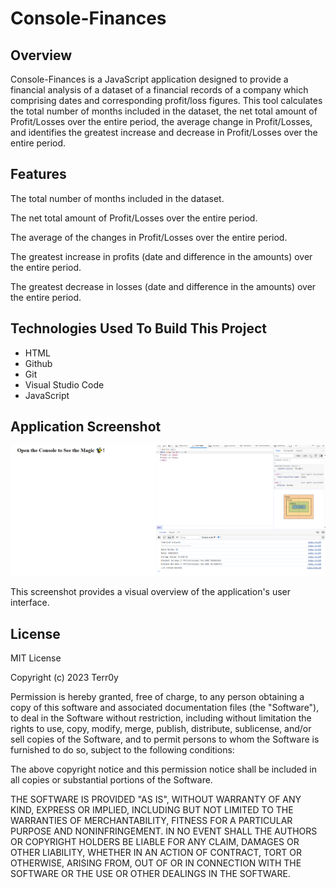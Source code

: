 # Console-Finances

## Overview

Console-Finances is a JavaScript application designed to provide a financial analysis of a dataset of a financial records of a company which comprising dates and corresponding profit/loss figures. This tool calculates the total number of months included in the dataset, the net total amount of Profit/Losses over the entire period, the average change in Profit/Losses, and identifies the greatest increase and decrease in Profit/Losses over the entire period.

## Features

The total number of months included in the dataset.

The net total amount of Profit/Losses over the entire period.

The average of the changes in Profit/Losses over the entire period.

The greatest increase in profits (date and difference in the amounts) over the entire period.

The greatest decrease in losses (date and difference in the amounts) over the entire period.


## Technologies Used To Build This Project
* HTML
* Github
* Git
* Visual Studio Code
* JavaScript

## Application Screenshot

 ![Application Screenshott](<screenshot/Application.finishing.PNG>)

This screenshot provides a visual overview of the application's user interface.



## License

MIT License

Copyright (c) 2023 Terr0y

Permission is hereby granted, free of charge, to any person obtaining a copy
of this software and associated documentation files (the "Software"), to deal
in the Software without restriction, including without limitation the rights
to use, copy, modify, merge, publish, distribute, sublicense, and/or sell
copies of the Software, and to permit persons to whom the Software is
furnished to do so, subject to the following conditions:

The above copyright notice and this permission notice shall be included in all
copies or substantial portions of the Software.

THE SOFTWARE IS PROVIDED "AS IS", WITHOUT WARRANTY OF ANY KIND, EXPRESS OR
IMPLIED, INCLUDING BUT NOT LIMITED TO THE WARRANTIES OF MERCHANTABILITY,
FITNESS FOR A PARTICULAR PURPOSE AND NONINFRINGEMENT. IN NO EVENT SHALL THE
AUTHORS OR COPYRIGHT HOLDERS BE LIABLE FOR ANY CLAIM, DAMAGES OR OTHER
LIABILITY, WHETHER IN AN ACTION OF CONTRACT, TORT OR OTHERWISE, ARISING FROM,
OUT OF OR IN CONNECTION WITH THE SOFTWARE OR THE USE OR OTHER DEALINGS IN THE
SOFTWARE.